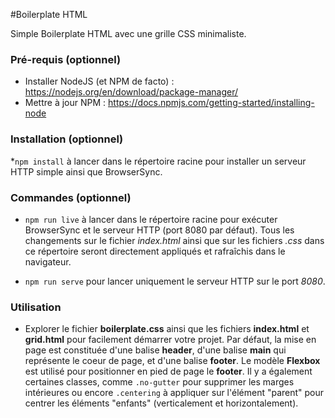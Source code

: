 #Boilerplate HTML

Simple Boilerplate HTML avec une grille CSS minimaliste.

### Pré-requis (optionnel)

* Installer NodeJS (et NPM de facto) : https://nodejs.org/en/download/package-manager/
* Mettre à jour NPM : https://docs.npmjs.com/getting-started/installing-node

### Installation (optionnel)

*``npm install`` à lancer dans le répertoire racine pour installer un serveur HTTP simple ainsi que BrowserSync.

### Commandes (optionnel)

* ``npm run live`` à lancer dans le répertoire racine pour exécuter BrowserSync et le serveur HTTP (port 8080 par défaut). Tous les changements sur le fichier *index.html* ainsi que sur les fichiers *.css* dans ce répertoire seront directement appliqués et rafraîchis dans le navigateur.

* ``npm run serve`` pour lancer uniquement le serveur HTTP sur le port *8080*.

### Utilisation

* Explorer le fichier **boilerplate.css** ainsi que les fichiers **index.html** et **grid.html** pour facilement démarrer votre projet. Par défaut, la mise en page est constituée d'une balise **header**, d'une balise **main** qui représente le coeur de page, et d'une balise **footer**. Le modèle **Flexbox** est utilisé pour positionner en pied de page le **footer**. Il y a également certaines classes, comme ``.no-gutter`` pour supprimer les marges intérieures ou encore ``.centering`` à appliquer sur l'élément "parent" pour centrer les éléments "enfants" (verticalement et horizontalement).